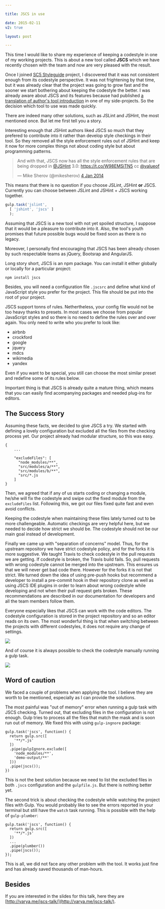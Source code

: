 ```yaml
---

title: JSCS in use

date: 2015-02-11
v2: true

layout: post

---
```


<div data-excerpt>

This time I would like to share my experience of keeping a codestyle in one of my working projects. This is about a new
tool called **JSCS** which we have recently chosen with the team and now are very pleased with the result.

</div>

Once I joined [SC5 Styleguide](http://styleguide.sc5.io/) project, I discovered that it was not consistent enough from
its codestyle perspective. It was not frightening by that time, but it was already clear that the project was going to
grow fast and the sooner we start bothering about keeping the codestyle the better. I was already aware about JSCS and
its features because had published [a translation of author's tool
introduction](http://frontendbabel.info/articles/jscs-javascript-code-style/) in one of my side-projects. So the
decision which tool to use was made quickly.

There are indeed many other solutions, such as JSLint and JSHint, the most mentioned once. But let me first tell you a
story.

Interesting enough that JSHint authors liked JSCS so much that they prefered to contribute into it rather than develop
style checkings in their tool. So they removed all the style enforcement rules out of JSHint and keep it now for
more complex things not about coding style but about programming patterns.
<blockquote class="twitter-tweet" lang="en"><p>And with that, JSCS now has all the style enforcement rules that are
being dropped in <a href="https://twitter.com/JSHint">@JSHint</a> 3.0: <a
href="https://t.co/W98EMSiTN5">https://t.co/W98EMSiTN5</a> cc <a
href="https://twitter.com/valueof">@valueof</a></p>&mdash; Mike Sherov (@mikesherov) <a
href="https://twitter.com/mikesherov/status/419596672520318976">4 Jan 2014</a></blockquote>
<script async src="//platform.twitter.com/widgets.js" charset="utf-8"></script>

This means that there is no question if you choose JSLint, JSHint **or** JSCS. Currently you can choose between
JSLint and JSHint + JSCS working together.

```js
gulp.task('jslint',
  [ 'jshint', 'jscs' ]
  );
```

Assuming that JSCS is a new tool with not yet spoiled structure, I suppose that it would be a pleasure to contribute
into it. Also, the tool's youth promises that future possible bugs would be fixed soon as there is no legacy.


Moreover, I personally find encouraging that JSCS has been already chosen by such respectable teams as jQuery, Bootsrap
and AngularJS.

Long story short, JSCS is an npm package. You can install it either globally or locally for a particular project:

```
npm install jscs
```

Besides, you will need a configuration file `.jscsrc` and define what kind of JavaScript style you prefer for the
project. This file should be put into the root of your project.

JSCS support tonns of rules. Nethertheless, your config file would not be too heavy thanks to presets. In most cases we
choose from popular JavaScript styles and so there is no need to define the rules over and over again. You only need to
write who you prefer to look like:

* airbnb
* crockford
* google
* jquery
* mdcs
* wikimedia
* yandex

Even if you want to be special, you still can choose the most similar preset and redefine some of its rules below.

Important thing is that JSCS is already quite a mature thing, which means that you can easily find acompanying packages
and needed plug-ins for editors.

## The Success Story

Assuming these facts, we decided to give JSCS a try. We started with defining a lovely configuration but excluded all
the files from the checking process yet. Our project already had modular structure, so this was easy.

```
{
    ...

    "excludeFiles": [
      "node_modules/**",
      "src/modules/a/**",
      "src/modules/b/**",
      "src/*.js
    ]
}
```

Then, we agreed that if any of us starts coding or changing a module, he/she will fix the codestyle and swipe out the
fixed module from the `excludeFiles` list. Following this, we got our files fixed quite fast and even avoid conflicts.

Keeping the codestyle when maintaining these files lately turned out to be more challengeable. Automatic checkings are
very helpful here, but we needed to decide how strict we should be. The codestyle should not be our main goal instead of
development.

Finally we came up with "separation of concerns" model. Thus, for the upstream repository we have strict codestyle
policy, and for the forks it is more suggestive. We taught Travis to check codestyle in the pull requests we are
getting. If codestyle is broken, the Travis build fails. So, pull requests with wrong codestyle cannot be merged into
the upstream. This ensures us that we will never get bad code there. However for the forks it is not that strict. We
turned down the idea of using pre-push hooks but recommend a developer to install a pre-commit hook in their repository
clone as well as using JSCS IDE plugins in order to learn about wrong codestyle while developing and not when their pull
request gets broken. These recommendations are described in our documentation for developers and all the team members
follow them.

Everyone especially likes that JSCS can work with the code editors. The codestyle configuration is stored in the project
repository and so an editor reads on its own. The most wonderful thing is that when switching between the projects with
different codestyles, it does not require any change of settings.

![](http://varya.me/jscs-talk/pictures/sublime.gif)

And of course it is always possible to check the codestyle manually running a gulp task.

![](http://varya.me/jscs-talk/pictures/travis.png)

## Word of caution

We faced a couple of problems when applying the tool. I believe they are worth to be mentioned, especially as I can
provide the solutions.

The most painful was "out of memory" error when running a gulp task with JSCS checking. Turned out, that excluding files
in the configuration is not enough. Gulp tries to process all the files that match the mask and is soon run out of
memory. We fixed this with using `gulp-ingnore` package:

```
gulp.task('jscs', function() {
  return gulp.src([
    '**/*.js'
  ])
  .pipe(gulpIgnore.exclude([
    'node_modules/**',
    'demo-output/**'
  ]))
  .pipe(jscs());
})
```

This is not the best solution because we need to list the excluded files in both `.jscs` configuration and the
`gulpfile.js`. But there is nothing better yet.

The second trick is about checking the codestyle while watching the project files with Gulp. You would probably like to
see the errors reported in your terminal but still have the `watch` task running. This is possible with the help of
`gulp-plumber`:

```
gulp.task('jscs', function() {
  return gulp.src([
    '**/*.js'
  ])
  ...
  .pipe(plumber())
  .pipe(jscs());
});
```

This is all, we did not face any other problem with the tool. It works just fine and has already saved thousands of
man-hours.

## Besides

If you are interested in the slides for this talk, here they are
[http://varya.me/jscs-talk/](http://varya.me/jscs-talk/).
